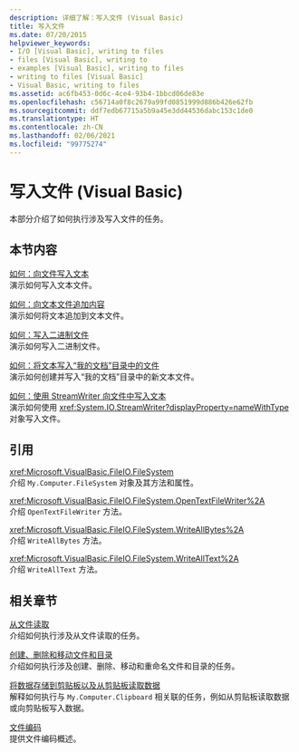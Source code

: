 ```yaml
---
description: 详细了解：写入文件 (Visual Basic)
title: 写入文件
ms.date: 07/20/2015
helpviewer_keywords:
- I/O [Visual Basic], writing to files
- files [Visual Basic], writing to
- examples [Visual Basic], writing to files
- writing to files [Visual Basic]
- Visual Basic, writing to files
ms.assetid: ac6fb453-0d6c-4ce4-93b4-1bbcd06de83e
ms.openlocfilehash: c56714a0f8c2679a99fd0851999d886b426e62fb
ms.sourcegitcommit: ddf7edb67715a5b9a45e3dd44536dabc153c1de0
ms.translationtype: HT
ms.contentlocale: zh-CN
ms.lasthandoff: 02/06/2021
ms.locfileid: "99775274"
---
```

# <a name="writing-to-files-in-visual-basic"></a>写入文件 (Visual Basic)

本部分介绍了如何执行涉及写入文件的任务。  
  
## <a name="in-this-section"></a>本节内容  

 [如何：向文件写入文本](how-to-write-text-to-files.md)  
 演示如何写入文本文件。  
  
 [如何：向文本文件追加内容](how-to-append-to-text-files.md)  
 演示如何将文本追加到文本文件。  
  
 [如何：写入二进制文件](how-to-write-to-binary-files.md)  
 演示如何写入二进制文件。  
  
 [如何：将文本写入“我的文档”目录中的文件](how-to-write-text-to-files-in-the-my-documents-directory.md)  
 演示如何创建并写入“我的文档”目录中的新文本文件。  
  
 [如何：使用 StreamWriter 向文件中写入文本](how-to-write-text-to-files-with-a-streamwriter.md)  
 演示如何使用 <xref:System.IO.StreamWriter?displayProperty=nameWithType> 对象写入文件。  
  
## <a name="reference"></a>引用  

 <xref:Microsoft.VisualBasic.FileIO.FileSystem>  
 介绍 `My.Computer.FileSystem` 对象及其方法和属性。  
  
 <xref:Microsoft.VisualBasic.FileIO.FileSystem.OpenTextFileWriter%2A>  
 介绍 `OpenTextFileWriter` 方法。  
  
 <xref:Microsoft.VisualBasic.FileIO.FileSystem.WriteAllBytes%2A>  
 介绍 `WriteAllBytes` 方法。  
  
 <xref:Microsoft.VisualBasic.FileIO.FileSystem.WriteAllText%2A>  
 介绍 `WriteAllText` 方法。  
  
## <a name="related-sections"></a>相关章节  

 [从文件读取](reading-from-files.md)  
 介绍如何执行涉及从文件读取的任务。  
  
 [创建、删除和移动文件和目录](creating-deleting-and-moving-files-and-directories.md)  
 介绍如何执行涉及创建、删除、移动和重命名文件和目录的任务。  
  
 [将数据存储到剪贴板以及从剪贴板读取数据](../computer-resources/storing-data-to-and-reading-from-the-clipboard.md)  
 解释如何执行与 `My.Computer.Clipboard` 相关联的任务，例如从剪贴板读取数据或向剪贴板写入数据。  
  
 [文件编码](file-encodings.md)  
 提供文件编码概述。
